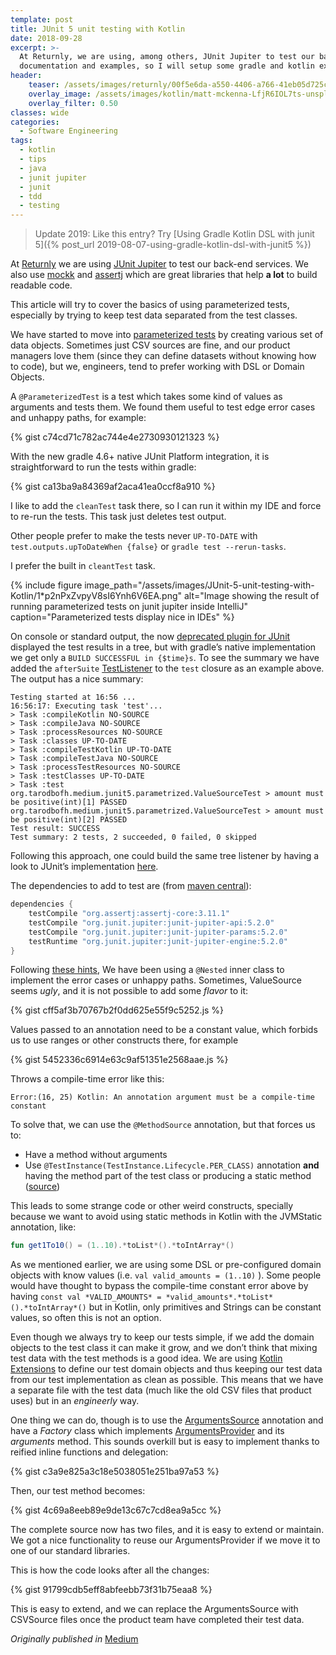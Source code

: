 ```yaml
---
template: post
title: JUnit 5 unit testing with Kotlin
date: 2018-09-28
excerpt: >-
  At Returnly, we are using, among others, JUnit Jupiter to test our back-end services. There is some lack of
  documentation and examples, so I will setup some gradle and kotlin examples.
header:
    teaser: /assets/images/returnly/00f5e6da-a550-4406-a766-41eb05d725c3-1581012589090.png
    overlay_image: /assets/images/kotlin/matt-mckenna-LfjR6IOL7ts-unsplash-xxhdpi.jpg
    overlay_filter: 0.50
classes: wide
categories:
  - Software Engineering
tags:
  - kotlin
  - tips
  - java
  - junit jupiter
  - junit
  - tdd
  - testing
---
```


> Update 2019: Like this entry?
> Try [Using Gradle Kotlin DSL with junit 5]({% post_url 2019-08-07-using-gradle-kotlin-dsl-with-junit5 %})

At [Returnly](https://returnly.com/) we are using [JUnit Jupiter](https://junit.org/junit5/docs/current/user-guide/) to 
test our back-end services.
We also use [mockk](https://mockk.io/) and [assertj](http://joel-costigliola.github.io/assertj/) which are great
libraries that help **a lot** to build readable code.

This article will try to cover the basics of using parameterized tests, especially by trying to keep test data separated
from the test classes.

We have started to move into [parameterized tests](https://junit.org/junit5/docs/current/user-guide/#writing-tests-parameterized-tests)
by creating various set of data objects.
Sometimes just CSV sources are fine, and our product managers love them (since they can define datasets without knowing
how to code), but we, engineers, tend to prefer working with DSL or Domain Objects.

A `@ParameterizedTest` is a test which takes some kind of values as arguments and tests them.
We found them useful to test edge error cases and unhappy paths, for example:

{% gist c74cd71c782ac744e4e2730930121323 %}

With the new gradle 4.6+ native JUnit Platform integration, it is straightforward to run the tests within gradle:

{% gist ca13ba9a84369af2aca41ea0ccf8a910 %}

I like to add the `cleanTest` task there, so I can run it within my IDE and force to re-run the tests.
This task just deletes test output.

Other people prefer to make the tests never `UP-TO-DATE` with `test.outputs.upToDateWhen {false}` or `gradle test --rerun-tasks`. 

I prefer the built in `cleantTest` task.

{% include figure 
  image_path="/assets/images/JUnit-5-unit-testing-with-Kotlin/1*p2nPxZvpyV8sI6Ynh6V6EA.png" 
  alt="Image showing the result of running parameterized tests on junit jupiter inside IntelliJ" 
  caption="Parameterized tests display nice in IDEs" %}

On console or standard output, the now [deprecated plugin for JUnit](https://junit.org/junit5/docs/current/user-guide/#running-tests-build-gradle) displayed the test results in a tree, but with gradle’s native implementation we get only a `BUILD SUCCESSFUL in {$time}s`. To see the summary we have added the `afterSuite` [TestListener](https://docs.gradle.org/current/javadoc/org/gradle/api/tasks/testing/TestListener.html) to the `test` closure as an example above. The output has a nice summary:

```
Testing started at 16:56 ...  
16:56:17: Executing task 'test'...
> Task :compileKotlin NO-SOURCE  
> Task :compileJava NO-SOURCE  
> Task :processResources NO-SOURCE  
> Task :classes UP-TO-DATE  
> Task :compileTestKotlin UP-TO-DATE  
> Task :compileTestJava NO-SOURCE  
> Task :processTestResources NO-SOURCE  
> Task :testClasses UP-TO-DATE  
> Task :test  
org.tarodbofh.medium.junit5.parametrized.ValueSourceTest > amount must be positive(int)[1] PASSED  
org.tarodbofh.medium.junit5.parametrized.ValueSourceTest > amount must be positive(int)[2] PASSED  
Test result: SUCCESS  
Test summary: 2 tests, 2 succeeded, 0 failed, 0 skipped
```

Following this approach, one could build the same tree listener by having a look to JUnit’s implementation [here](https://github.com/junit-team/junit5/blob/master/junit-platform-console/src/main/java/org/junit/platform/console/tasks/TreePrintingListener.java).

The dependencies to add to test are (from [maven central](https://search.maven.org/)):

```groovy
dependencies {  
    testCompile "org.assertj:assertj-core:3.11.1"  
    testCompile "org.junit.jupiter:junit-jupiter-api:5.2.0"  
    testCompile "org.junit.jupiter:junit-jupiter-params:5.2.0"  
    testRuntime "org.junit.jupiter:junit-jupiter-engine:5.2.0"  
}
```

Following [these hints](https://blog.philipphauer.de/best-practices-unit-testing-kotlin/), We have been using a 
`@Nested` inner class to implement the error cases or unhappy paths.
Sometimes, ValueSource seems *ugly*, and it is not possible to add some *flavor* to it:

{% gist cff5af3b70767b2f0dd625e55f9c5252.js %}

Values passed to an annotation need to be a constant value, which forbids us to use ranges or other constructs there, 
for example

{% gist 5452336c6914e63c9af51351e2568aae.js %}

Throws a compile-time error like this:

```
Error:(16, 25) Kotlin: An annotation argument must be a compile-time constant
```

To solve that, we can use the `@MethodSource` annotation, but that forces us to:

*   Have a method without arguments
*   Use `@TestInstance(TestInstance.Lifecycle.PER_CLASS)` annotation **and** having the method part of the test class
or producing a static method ([source](https://junit.org/junit5/docs/current/api/org/junit/jupiter/params/provider/MethodSource.html))

This leads to some strange code or other weird constructs, specially because we want to avoid using static methods in
Kotlin with the JVMStatic annotation, like:
 
```kotlin 
fun get1To10() = (1..10).*toList*().*toIntArray*()
```

As we mentioned earlier, we are using some DSL or pre-configured domain objects with know values
(i.e. `val valid_amounts = (1..10)` ).
Some people would have thought to bypass the compile-time constant error above by having 
`const val *VALID_AMOUNTS* = *valid_amounts*.*toList*().*toIntArray*()` but in Kotlin, only primitives and Strings can
be constant values, so often this is not an option.

Even though we always try to keep our tests simple, if we add the domain objects to the test class it can make it
grow, and we don’t think that mixing test data with the test methods is a good idea.
We are using [Kotlin Extensions](https://kotlinlang.org/docs/reference/extensions.html) to define our test domain
objects and thus keeping our test data from our test implementation as clean as possible.
This means that we have a separate file with the test data (much like the old CSV files that product uses) but in 
an _engineerly_ way.

One thing we can do, though is to use the [ArgumentsSource](https://junit.org/junit5/docs/current/api/org/junit/jupiter/params/provider/ArgumentsSource.html)
annotation and have a *Factory* class which implements [ArgumentsProvider](https://junit.org/junit5/docs/current/api/org/junit/jupiter/params/provider/ArgumentsProvider.html)
and its *arguments* method.
This sounds overkill but is easy to implement thanks to reified inline functions and delegation:

{% gist c3a9e825a3c18e5038051e251ba97a53 %}

Then, our test method becomes:

{% gist 4c69a8eeb89e9de13c67c7cd8ea9a5cc %}

The complete source now has two files, and it is easy to extend or maintain. 
We got a nice functionality to reuse our ArgumentsProvider if we move it to one of our standard libraries.

This is how the code looks after all the changes:

{% gist 91799cdb5eff8abfeebb73f31b75eaa8 %}

This is easy to extend, and we can replace the ArgumentsSource with CSVSource files once the product team have 
completed their test data.

_Originally published in_ [<i class="fab fa-fw fa-medium"></i>Medium](https://medium.com/@juan_ara/unit-testing-kotlin-with-junit-5-21bdf0d1a7c2)
